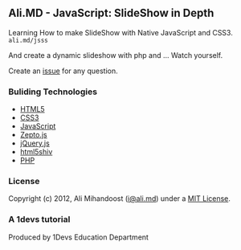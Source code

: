 ## Ali.MD - JavaScript: SlideShow in Depth
Learning How to make SlideShow with Native JavaScript and CSS3. `ali.md/jsss`

And create a dynamic slideshow with php and ... Watch yourself.

Create an [issue](https://github.com/AliMD/JavaScript-SlideShow-in-Depth/issues/new) for any question.

### Buliding Technologies
* [HTML5](http://ali.md/wiki/html5)
* [CSS3](http://ali.md/css3ref)
* [JavaScript](http://ali.md/wiki/javascript)
* [Zepto.js](http://ali.md/zepto.js)
* [jQuery.js](http://ali.md/jquery.js)
* [html5shiv](http://ali.md/html5shiv)
* [PHP](http://ali.md/php/)

### License
Copyright (c) 2012, Ali Mihandoost (i@ali.md) under a [MIT License](http://opensource.org/licenses/MIT).

### A 1devs tutorial
Produced by 1Devs Education Department
